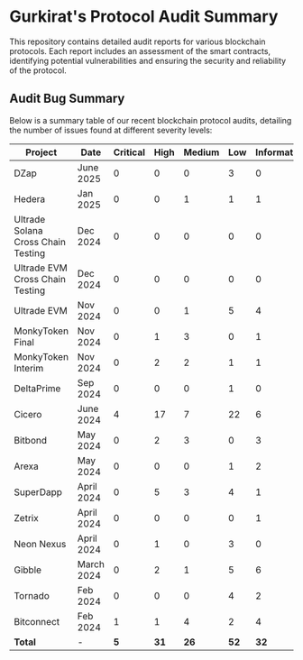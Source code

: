 # Gurkirat's Protocol Audit Summary

This repository contains detailed audit reports for various blockchain protocols. Each report includes an assessment of the smart contracts, identifying potential vulnerabilities and ensuring the security and reliability of the protocol.

## Audit Bug Summary

Below is a summary table of our recent blockchain protocol audits, detailing the number of issues found at different severity levels:



| **Project**  | **Date**     | **Critical** | **High** | **Medium** | **Low** | **Informational** | **Report**        |
|--------------|--------------|--------------|----------|------------|---------|-------------------|-------------------|
|  DZap  | June 2025     |  0           | 0        | 0          |  3      |  0                | [View Report](https://github.com/Gurkirat155/protocol-smart-contract-audits/blob/main/DZap%20Wallet%20.pdf)  |
|  Hedera  | Jan 2025     |  0           | 0        | 1          |  1      |  1                | [View Report](https://github.com/Gurkirat155/protocol-smart-contract-audits/blob/main/Hedera_SCA.pdf)  |
|  Ultrade Solana Cross Chain Testing  | Dec 2024     |  0           | 0        | 0          |  0      |  0                | [View Report](https://github.com/Gurkirat155/protocol-smart-contract-audits/blob/main/Ultrade/Ultrade%20Solana%20%26%20CODEX%20Cross%20Chain%20Audit%20Report.pdf)  |
|  Ultrade EVM Cross Chain Testing  | Dec 2024     |  0           | 0        | 0          |  0      |  0                | [View Report](https://github.com/Gurkirat155/protocol-smart-contract-audits/blob/main/Ultrade/Ultrade%20EVM%20%26%20CODEX%20Cross%20Chain%20Report.pdf)  |
|  Ultrade EVM  | Nov 2024     |  0           | 0        | 1          |  5      |  4                | [View Report](https://github.com/Gurkirat155/protocol-smart-contract-audits/blob/main/Ultrade/Ultrade%20EVM%20Report.pdf)  |
| MonkyToken Final   | Nov 2024     |  0           | 1        | 3          |  0      |  1                | [View Report](https://github.com/Gurkirat155/protocol-smart-contract-audits/blob/main/MonkyToken/MonkyToken%20Final%20Report.pdf)  |
| MonkyToken Interim   | Nov 2024     |  0           | 2        | 2          |  1      |  1                | [View Report](https://github.com/Gurkirat155/protocol-smart-contract-audits/blob/main/MonkyToken/MonkyToken%20Interim%20Report.pdf)  |
| DeltaPrime   | Sep 2024     |  0           | 0        | 0          |  1      |  0                | [View Report](https://github.com/Gurkirat155/protocol-smart-contract-audits/blob/main/DeltaPrime_SCA.pdf)  |
| Cicero       | June 2024    | 4            | 17       | 7          | 22      | 6                 | [View Report](https://github.com/Gurkirat155/protocol-smart-contract-audits/blob/main/Cicero_SCA.pdf)  |
| Bitbond      | May 2024     | 0            | 2        | 3          | 0       | 3                 | [View Report](https://github.com/Gurkirat155/protocol-smart-contract-audits/blob/main/Bitbond_SCA.pdf)  |
| Arexa        | May 2024     | 0            | 0        | 0          | 1       | 2                 | [View Report](https://github.com/Gurkirat155/protocol-smart-contract-audits/blob/main/Arexa_SCA-2.pdf)  |
| SuperDapp    | April 2024   | 0            | 5        | 3          | 4       | 1                 | [View Report](https://github.com/Gurkirat155/protocol-smart-contract-audits/blob/main/SuperDAPP_SCA-2.pdf)  |
| Zetrix       | April 2024   | 0            | 0        | 0          | 0       | 1                 | [View Report](https://github.com/Gurkirat155/protocol-smart-contract-audits/blob/main/Zetrix.docx.pdf)  |
| Neon Nexus   | April 2024   | 0            | 1        | 0          | 3       | 0                 | [View Report](https://github.com/Gurkirat155/protocol-smart-contract-audits/blob/main/Neon%20Nexus%20Smart%20Contract%20Audit%20Interim%20Report.docx.pdf)  |
| Gibble       | March 2024   | 0            | 2        | 1          | 5       | 6                 | [View Report](https://github.com/Gurkirat155/protocol-smart-contract-audits/blob/main/Gibble.docx-2.pdf)  |
| Tornado      | Feb 2024     | 0            | 0        | 0          | 4       | 2                 | [View Report](https://github.com/Gurkirat155/protocol-smart-contract-audits/blob/main/Interim%20-%20Tornado%20Blast%20Smart%20Contract%20Audit%20Report.docx.pdf)  |
| Bitconnect   | Feb 2024     | 1            | 1        | 4          | 2       | 4                 | [View Report](https://github.com/Gurkirat155/protocol-smart-contract-audits/blob/main/Interim%20-%20Bitconnect%20Blast%20Smart%20Contract%20Audit%20Report.docx.pdf)  |
| **Total**    | -            | **5**        | **31**   | **26**     | **52**  | **32**            |                   |

